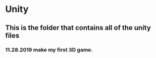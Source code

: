 # Unity
## This is the folder that contains all of the unity files
### 11.28.2019 make my first 3D game. 
